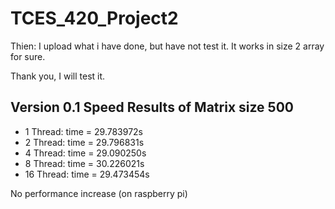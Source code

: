 # TCES_420_Project2
Thien: I upload what i have done, but have not test it. It works in size 2 array for sure. 

Thank you, I will test it.

## Version 0.1 Speed Results of Matrix size 500
* 1 Thread: time = 29.783972s
* 2 Thread: time = 29.796831s
* 4 Thread: time = 29.090250s
* 8 Thread: time = 30.226021s
* 16 Thread: time = 29.473454s

No performance increase (on raspberry pi)
